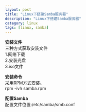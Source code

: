```yaml
---
layout: post  
title: "Linux下搭建Samba服务器"  
description: "Linux下搭建Samba服务器"  
category: linux
tags: [linux, samba]
---
```


**安装文件**  
三种方式获取安装文件	
1.网络下载	
2.安装光盘  
3.iso文件  

**安装命令**  
采用RPM方式安装。  
rpm -ivh samba.rpm  

**配置Samba**  
配置文件位置:/etc/samba/smb.conf

